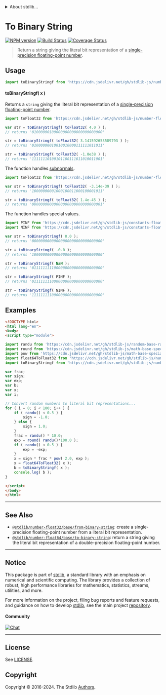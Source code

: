 <!--

@license Apache-2.0

Copyright (c) 2018 The Stdlib Authors.

Licensed under the Apache License, Version 2.0 (the "License");
you may not use this file except in compliance with the License.
You may obtain a copy of the License at

   http://www.apache.org/licenses/LICENSE-2.0

Unless required by applicable law or agreed to in writing, software
distributed under the License is distributed on an "AS IS" BASIS,
WITHOUT WARRANTIES OR CONDITIONS OF ANY KIND, either express or implied.
See the License for the specific language governing permissions and
limitations under the License.

-->


<details>
  <summary>
    About stdlib...
  </summary>
  <p>We believe in a future in which the web is a preferred environment for numerical computation. To help realize this future, we've built stdlib. stdlib is a standard library, with an emphasis on numerical and scientific computation, written in JavaScript (and C) for execution in browsers and in Node.js.</p>
  <p>The library is fully decomposable, being architected in such a way that you can swap out and mix and match APIs and functionality to cater to your exact preferences and use cases.</p>
  <p>When you use stdlib, you can be absolutely certain that you are using the most thorough, rigorous, well-written, studied, documented, tested, measured, and high-quality code out there.</p>
  <p>To join us in bringing numerical computing to the web, get started by checking us out on <a href="https://github.com/stdlib-js/stdlib">GitHub</a>, and please consider <a href="https://opencollective.com/stdlib">financially supporting stdlib</a>. We greatly appreciate your continued support!</p>
</details>

# To Binary String

[![NPM version][npm-image]][npm-url] [![Build Status][test-image]][test-url] [![Coverage Status][coverage-image]][coverage-url] <!-- [![dependencies][dependencies-image]][dependencies-url] -->

> Return a string giving the literal bit representation of a [single-precision floating-point number][ieee754].



<section class="usage">

## Usage

```javascript
import toBinaryStringf from 'https://cdn.jsdelivr.net/gh/stdlib-js/number-float32-base-to-binary-string@esm/index.mjs';
```

#### toBinaryStringf( x )

Returns a `string` giving the literal bit representation of a [single-precision floating-point number][ieee754].

```javascript
import toFloat32 from 'https://cdn.jsdelivr.net/gh/stdlib-js/number-float64-base-to-float32@esm/index.mjs';

var str = toBinaryStringf( toFloat32( 4.0 ) );
// returns '01000000100000000000000000000000'

str = toBinaryStringf( toFloat32( 3.141592653589793 ) );
// returns '01000000010010010000111111011011'

str = toBinaryStringf( toFloat32( -1.0e38 ) );
// returns '11111110100101100111011010011001'
```

The function handles [subnormals][subnormals].

```javascript
import toFloat32 from 'https://cdn.jsdelivr.net/gh/stdlib-js/number-float64-base-to-float32@esm/index.mjs';

var str = toBinaryStringf( toFloat32( -3.14e-39 ) );
// returns '10000000001000100011000100001011'

str = toBinaryStringf( toFloat32( 1.4e-45 ) );
// returns '00000000000000000000000000000001'
```

The function handles special values.

```javascript
import PINF from 'https://cdn.jsdelivr.net/gh/stdlib-js/constants-float32-pinf@esm/index.mjs';
import NINF from 'https://cdn.jsdelivr.net/gh/stdlib-js/constants-float32-ninf@esm/index.mjs';

var str = toBinaryStringf( 0.0 );
// returns '00000000000000000000000000000000'

str = toBinaryStringf( -0.0 );
// returns '10000000000000000000000000000000'

str = toBinaryStringf( NaN );
// returns '01111111110000000000000000000000'

str = toBinaryStringf( PINF );
// returns '01111111100000000000000000000000'

str = toBinaryStringf( NINF );
// returns '11111111100000000000000000000000'
```

</section>

<!-- /.usage -->

<section class="examples">

## Examples

<!-- eslint no-undef: "error" -->

```html
<!DOCTYPE html>
<html lang="en">
<body>
<script type="module">

import randu from 'https://cdn.jsdelivr.net/gh/stdlib-js/random-base-randu@esm/index.mjs';
import round from 'https://cdn.jsdelivr.net/gh/stdlib-js/math-base-special-round@esm/index.mjs';
import pow from 'https://cdn.jsdelivr.net/gh/stdlib-js/math-base-special-pow@esm/index.mjs';
import float64ToFloat32 from 'https://cdn.jsdelivr.net/gh/stdlib-js/number-float64-base-to-float32@esm/index.mjs';
import toBinaryStringf from 'https://cdn.jsdelivr.net/gh/stdlib-js/number-float32-base-to-binary-string@esm/index.mjs';

var frac;
var sign;
var exp;
var b;
var x;
var i;

// Convert random numbers to literal bit representations...
for ( i = 0; i < 100; i++ ) {
    if ( randu() < 0.5 ) {
        sign = -1.0;
    } else {
        sign = 1.0;
    }
    frac = randu() * 10.0;
    exp = round( randu()*100.0 );
    if ( randu() < 0.5 ) {
        exp = -exp;
    }
    x = sign * frac * pow( 2.0, exp );
    x = float64ToFloat32( x );
    b = toBinaryStringf( x );
    console.log( b );
}

</script>
</body>
</html>
```

</section>

<!-- /.examples -->

<!-- Section for related `stdlib` packages. Do not manually edit this section, as it is automatically populated. -->

<section class="related">

* * *

## See Also

-   <span class="package-name">[`@stdlib/number-float32/base/from-binary-string`][@stdlib/number/float32/base/from-binary-string]</span><span class="delimiter">: </span><span class="description">create a single-precision floating-point number from a literal bit representation.</span>
-   <span class="package-name">[`@stdlib/number-float64/base/to-binary-string`][@stdlib/number/float64/base/to-binary-string]</span><span class="delimiter">: </span><span class="description">return a string giving the literal bit representation of a double-precision floating-point number.</span>

</section>

<!-- /.related -->

<!-- Section for all links. Make sure to keep an empty line after the `section` element and another before the `/section` close. -->


<section class="main-repo" >

* * *

## Notice

This package is part of [stdlib][stdlib], a standard library with an emphasis on numerical and scientific computing. The library provides a collection of robust, high performance libraries for mathematics, statistics, streams, utilities, and more.

For more information on the project, filing bug reports and feature requests, and guidance on how to develop [stdlib][stdlib], see the main project [repository][stdlib].

#### Community

[![Chat][chat-image]][chat-url]

---

## License

See [LICENSE][stdlib-license].


## Copyright

Copyright &copy; 2016-2024. The Stdlib [Authors][stdlib-authors].

</section>

<!-- /.stdlib -->

<!-- Section for all links. Make sure to keep an empty line after the `section` element and another before the `/section` close. -->

<section class="links">

[npm-image]: http://img.shields.io/npm/v/@stdlib/number-float32-base-to-binary-string.svg
[npm-url]: https://npmjs.org/package/@stdlib/number-float32-base-to-binary-string

[test-image]: https://github.com/stdlib-js/number-float32-base-to-binary-string/actions/workflows/test.yml/badge.svg?branch=v0.2.1
[test-url]: https://github.com/stdlib-js/number-float32-base-to-binary-string/actions/workflows/test.yml?query=branch:v0.2.1

[coverage-image]: https://img.shields.io/codecov/c/github/stdlib-js/number-float32-base-to-binary-string/main.svg
[coverage-url]: https://codecov.io/github/stdlib-js/number-float32-base-to-binary-string?branch=main

<!--

[dependencies-image]: https://img.shields.io/david/stdlib-js/number-float32-base-to-binary-string.svg
[dependencies-url]: https://david-dm.org/stdlib-js/number-float32-base-to-binary-string/main

-->

[chat-image]: https://img.shields.io/gitter/room/stdlib-js/stdlib.svg
[chat-url]: https://app.gitter.im/#/room/#stdlib-js_stdlib:gitter.im

[stdlib]: https://github.com/stdlib-js/stdlib

[stdlib-authors]: https://github.com/stdlib-js/stdlib/graphs/contributors

[umd]: https://github.com/umdjs/umd
[es-module]: https://developer.mozilla.org/en-US/docs/Web/JavaScript/Guide/Modules

[deno-url]: https://github.com/stdlib-js/number-float32-base-to-binary-string/tree/deno
[deno-readme]: https://github.com/stdlib-js/number-float32-base-to-binary-string/blob/deno/README.md
[umd-url]: https://github.com/stdlib-js/number-float32-base-to-binary-string/tree/umd
[umd-readme]: https://github.com/stdlib-js/number-float32-base-to-binary-string/blob/umd/README.md
[esm-url]: https://github.com/stdlib-js/number-float32-base-to-binary-string/tree/esm
[esm-readme]: https://github.com/stdlib-js/number-float32-base-to-binary-string/blob/esm/README.md
[branches-url]: https://github.com/stdlib-js/number-float32-base-to-binary-string/blob/main/branches.md

[stdlib-license]: https://raw.githubusercontent.com/stdlib-js/number-float32-base-to-binary-string/main/LICENSE

[ieee754]: https://en.wikipedia.org/wiki/IEEE_754-2008

[subnormals]: https://en.wikipedia.org/wiki/Denormal_number

<!-- <related-links> -->

[@stdlib/number/float32/base/from-binary-string]: https://github.com/stdlib-js/number-float32-base-from-binary-string/tree/esm

[@stdlib/number/float64/base/to-binary-string]: https://github.com/stdlib-js/number-float64-base-to-binary-string/tree/esm

<!-- </related-links> -->

</section>

<!-- /.links -->
